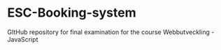 # ESC-Booking-system
GItHub repository for final examination for the course Webbutveckling - JavaScript
